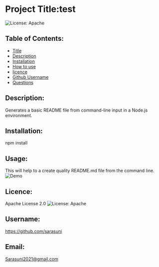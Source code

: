 
# Project Title:test
![License: Apache](https://img.shields.io/badge/license-Apache-blue)

## Table of Contents:
- [Title](#title)
- [Description](#description)
- [Installation](#install)
- [How to use](#usage) 
- [licence](#licence)
- [Github Username](#username)
- [Questions](#email)

## Description:

Generates a basic README file from command-line input in a Node.js environment.

## Installation:

npm install 

## Usage:

This will help to a create quality README.md file from the command line.
![Demo](./README-generator-demo.gif)

## Licence:

Apache License 2.0 ![License: Apache](https://img.shields.io/badge/license-Apache-blue)

## Username:

https://github.com/sarasuni

## Email:

Sarasuni2021@gmail.com



